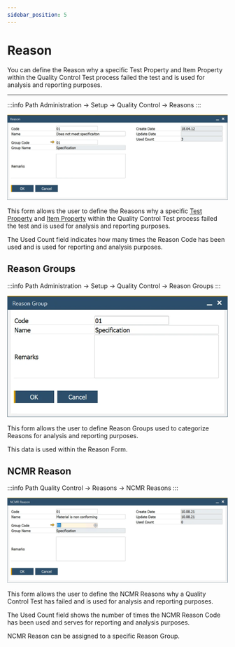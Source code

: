 ```yaml
---
sidebar_position: 5
---
```


# Reason

You can define the Reason why a specific Test Property and Item Property within the Quality Control Test process failed the test and is used for analysis and reporting purposes.

---

:::info Path
    Administration → Setup → Quality Control → Reasons
:::

![Reason](./media/reason/reason.webp)

This form allows the user to define the Reasons why a specific [Test Property](./test-properties.md) and [Item Property](../item-details/item-properties.md) within the Quality Control Test process failed the test and is used for analysis and reporting purposes.

The Used Count field indicates how many times the Reason Code has been used and is used for reporting and analysis purposes.

## Reason Groups

:::info Path
    Administration → Setup → Quality Control → Reason Groups
:::

![Reason Groups](./media/reason/reason-group.webp)

This form allows the user to define Reason Groups used to categorize Reasons for analysis and reporting purposes.

This data is used within the Reason Form.

## NCMR Reason

:::info Path
    Quality Control → Reasons → NCMR Reasons
:::

![Reason](./media/reason/ncmr-reason.webp)

This form allows the user to define the NCMR Reasons why a Quality Control Test has failed and is used for analysis and reporting purposes.

The Used Count field shows the number of times the NCMR Reason Code has been used and serves for reporting and analysis purposes.

NCMR Reason can be assigned to a specific Reason Group.
